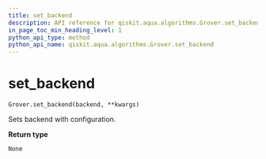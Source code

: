 ```yaml
---
title: set_backend
description: API reference for qiskit.aqua.algorithms.Grover.set_backend
in_page_toc_min_heading_level: 1
python_api_type: method
python_api_name: qiskit.aqua.algorithms.Grover.set_backend
---
```


# set\_backend

<span id="qiskit.aqua.algorithms.Grover.set_backend" />

`Grover.set_backend(backend, **kwargs)`

Sets backend with configuration.

**Return type**

`None`

